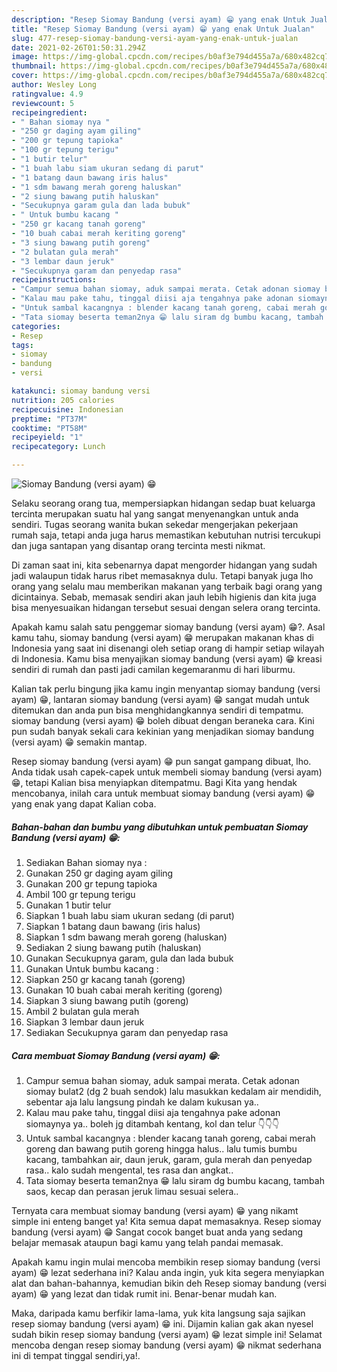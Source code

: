 ```yaml
---
description: "Resep Siomay Bandung (versi ayam) 😁 yang enak Untuk Jualan"
title: "Resep Siomay Bandung (versi ayam) 😁 yang enak Untuk Jualan"
slug: 477-resep-siomay-bandung-versi-ayam-yang-enak-untuk-jualan
date: 2021-02-26T01:50:31.294Z
image: https://img-global.cpcdn.com/recipes/b0af3e794d455a7a/680x482cq70/siomay-bandung-versi-ayam-😁-foto-resep-utama.jpg
thumbnail: https://img-global.cpcdn.com/recipes/b0af3e794d455a7a/680x482cq70/siomay-bandung-versi-ayam-😁-foto-resep-utama.jpg
cover: https://img-global.cpcdn.com/recipes/b0af3e794d455a7a/680x482cq70/siomay-bandung-versi-ayam-😁-foto-resep-utama.jpg
author: Wesley Long
ratingvalue: 4.9
reviewcount: 5
recipeingredient:
- " Bahan siomay nya "
- "250 gr daging ayam giling"
- "200 gr tepung tapioka"
- "100 gr tepung terigu"
- "1 butir telur"
- "1 buah labu siam ukuran sedang di parut"
- "1 batang daun bawang iris halus"
- "1 sdm bawang merah goreng haluskan"
- "2 siung bawang putih haluskan"
- "Secukupnya garam gula dan lada bubuk"
- " Untuk bumbu kacang "
- "250 gr kacang tanah goreng"
- "10 buah cabai merah keriting goreng"
- "3 siung bawang putih goreng"
- "2 bulatan gula merah"
- "3 lembar daun jeruk"
- "Secukupnya garam dan penyedap rasa"
recipeinstructions:
- "Campur semua bahan siomay, aduk sampai merata. Cetak adonan siomay bulat2 (dg 2 buah sendok) lalu masukkan kedalam air mendidih, sebentar aja lalu langsung pindah ke dalam kukusan ya.."
- "Kalau mau pake tahu, tinggal diisi aja tengahnya pake adonan siomaynya ya.. boleh jg ditambah kentang, kol dan telur 👇👇👇"
- "Untuk sambal kacangnya : blender kacang tanah goreng, cabai merah goreng dan bawang putih goreng hingga halus.. lalu tumis bumbu kacang, tambahkan air, daun jeruk, garam, gula merah dan penyedap rasa.. kalo sudah mengental, tes rasa dan angkat.."
- "Tata siomay beserta teman2nya 😁 lalu siram dg bumbu kacang, tambah saos, kecap dan perasan jeruk limau sesuai selera.."
categories:
- Resep
tags:
- siomay
- bandung
- versi

katakunci: siomay bandung versi 
nutrition: 205 calories
recipecuisine: Indonesian
preptime: "PT37M"
cooktime: "PT58M"
recipeyield: "1"
recipecategory: Lunch

---
```



![Siomay Bandung (versi ayam) 😁](https://img-global.cpcdn.com/recipes/b0af3e794d455a7a/680x482cq70/siomay-bandung-versi-ayam-😁-foto-resep-utama.jpg)

Selaku seorang orang tua, mempersiapkan hidangan sedap buat keluarga tercinta merupakan suatu hal yang sangat menyenangkan untuk anda sendiri. Tugas seorang  wanita bukan sekedar mengerjakan pekerjaan rumah saja, tetapi anda juga harus memastikan kebutuhan nutrisi tercukupi dan juga santapan yang disantap orang tercinta mesti nikmat.

Di zaman  saat ini, kita sebenarnya dapat mengorder hidangan yang sudah jadi walaupun tidak harus ribet memasaknya dulu. Tetapi banyak juga lho orang yang selalu mau memberikan makanan yang terbaik bagi orang yang dicintainya. Sebab, memasak sendiri akan jauh lebih higienis dan kita juga bisa menyesuaikan hidangan tersebut sesuai dengan selera orang tercinta. 



Apakah kamu salah satu penggemar siomay bandung (versi ayam) 😁?. Asal kamu tahu, siomay bandung (versi ayam) 😁 merupakan makanan khas di Indonesia yang saat ini disenangi oleh setiap orang di hampir setiap wilayah di Indonesia. Kamu bisa menyajikan siomay bandung (versi ayam) 😁 kreasi sendiri di rumah dan pasti jadi camilan kegemaranmu di hari liburmu.

Kalian tak perlu bingung jika kamu ingin menyantap siomay bandung (versi ayam) 😁, lantaran siomay bandung (versi ayam) 😁 sangat mudah untuk ditemukan dan anda pun bisa menghidangkannya sendiri di tempatmu. siomay bandung (versi ayam) 😁 boleh dibuat dengan beraneka cara. Kini pun sudah banyak sekali cara kekinian yang menjadikan siomay bandung (versi ayam) 😁 semakin mantap.

Resep siomay bandung (versi ayam) 😁 pun sangat gampang dibuat, lho. Anda tidak usah capek-capek untuk membeli siomay bandung (versi ayam) 😁, tetapi Kalian bisa menyiapkan ditempatmu. Bagi Kita yang hendak mencobanya, inilah cara untuk membuat siomay bandung (versi ayam) 😁 yang enak yang dapat Kalian coba.

<!--inarticleads1-->

##### Bahan-bahan dan bumbu yang dibutuhkan untuk pembuatan Siomay Bandung (versi ayam) 😁:

1. Sediakan  Bahan siomay nya :
1. Gunakan 250 gr daging ayam giling
1. Gunakan 200 gr tepung tapioka
1. Ambil 100 gr tepung terigu
1. Gunakan 1 butir telur
1. Siapkan 1 buah labu siam ukuran sedang (di parut)
1. Siapkan 1 batang daun bawang (iris halus)
1. Siapkan 1 sdm bawang merah goreng (haluskan)
1. Sediakan 2 siung bawang putih (haluskan)
1. Gunakan Secukupnya garam, gula dan lada bubuk
1. Gunakan  Untuk bumbu kacang :
1. Siapkan 250 gr kacang tanah (goreng)
1. Gunakan 10 buah cabai merah keriting (goreng)
1. Siapkan 3 siung bawang putih (goreng)
1. Ambil 2 bulatan gula merah
1. Siapkan 3 lembar daun jeruk
1. Sediakan Secukupnya garam dan penyedap rasa




<!--inarticleads2-->

##### Cara membuat Siomay Bandung (versi ayam) 😁:

1. Campur semua bahan siomay, aduk sampai merata. Cetak adonan siomay bulat2 (dg 2 buah sendok) lalu masukkan kedalam air mendidih, sebentar aja lalu langsung pindah ke dalam kukusan ya..
1. Kalau mau pake tahu, tinggal diisi aja tengahnya pake adonan siomaynya ya.. boleh jg ditambah kentang, kol dan telur 👇👇👇
1. Untuk sambal kacangnya : blender kacang tanah goreng, cabai merah goreng dan bawang putih goreng hingga halus.. lalu tumis bumbu kacang, tambahkan air, daun jeruk, garam, gula merah dan penyedap rasa.. kalo sudah mengental, tes rasa dan angkat..
1. Tata siomay beserta teman2nya 😁 lalu siram dg bumbu kacang, tambah saos, kecap dan perasan jeruk limau sesuai selera..




Ternyata cara membuat siomay bandung (versi ayam) 😁 yang nikamt simple ini enteng banget ya! Kita semua dapat memasaknya. Resep siomay bandung (versi ayam) 😁 Sangat cocok banget buat anda yang sedang belajar memasak ataupun bagi kamu yang telah pandai memasak.

Apakah kamu ingin mulai mencoba membikin resep siomay bandung (versi ayam) 😁 lezat sederhana ini? Kalau anda ingin, yuk kita segera menyiapkan alat dan bahan-bahannya, kemudian bikin deh Resep siomay bandung (versi ayam) 😁 yang lezat dan tidak rumit ini. Benar-benar mudah kan. 

Maka, daripada kamu berfikir lama-lama, yuk kita langsung saja sajikan resep siomay bandung (versi ayam) 😁 ini. Dijamin kalian gak akan nyesel sudah bikin resep siomay bandung (versi ayam) 😁 lezat simple ini! Selamat mencoba dengan resep siomay bandung (versi ayam) 😁 nikmat sederhana ini di tempat tinggal sendiri,ya!.

